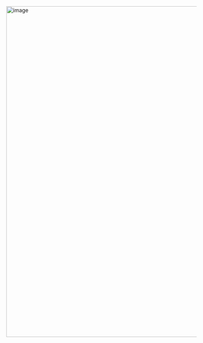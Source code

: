 <img width="1172" height="875" alt="image" src="https://github.com/user-attachments/assets/ebde4f2e-959f-421c-856b-86ff8584620d" />
